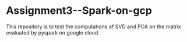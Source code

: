# Assignment3--Spark-on-gcp
This repository is to test the computations of SVD and PCA on the matrix evaluated by pyspark on google cloud.
